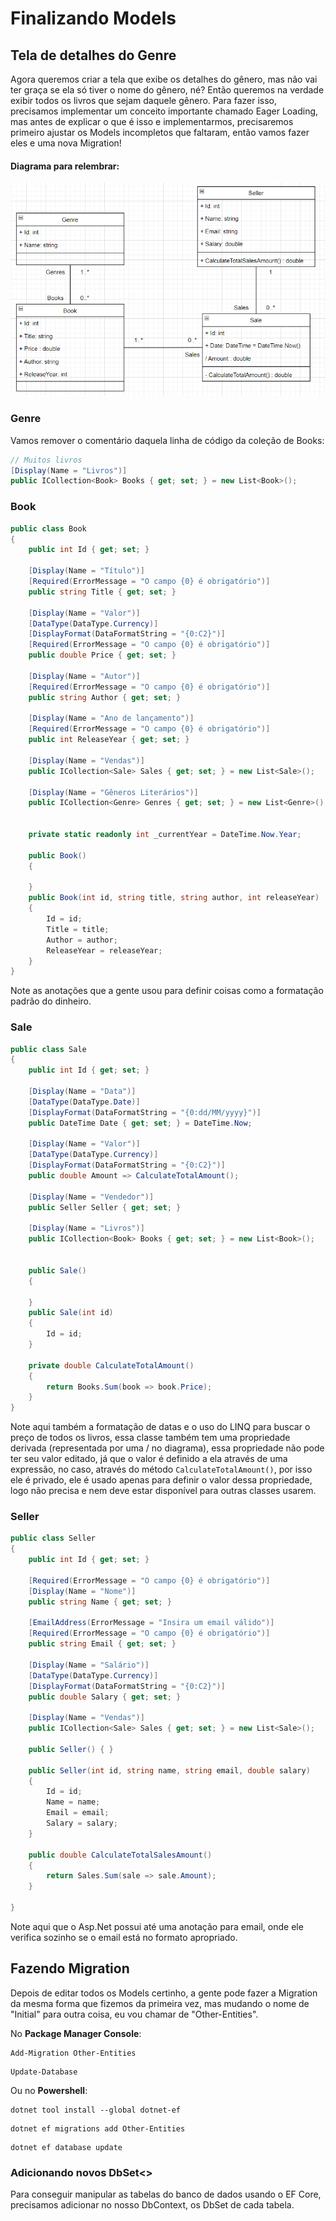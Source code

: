 # Finalizando Models

## Tela de detalhes do Genre

Agora queremos criar a tela que exibe os detalhes do gênero, mas não vai ter graça se ela só tiver o nome do gênero, né? Então queremos na verdade exibir todos os livros que sejam daquele gênero. Para fazer isso, precisamos implementar um conceito importante chamado Eager Loading, mas antes de explicar o que é isso e implementarmos, precisaremos primeiro ajustar os Models incompletos que faltaram, então vamos fazer eles e uma nova Migration!

#### Diagrama para relembrar:

![Diagrama de classe do projeto](./10restoDoCRUDGenre/diagramaClasseProjeto.png)

### Genre

Vamos remover o comentário daquela linha de código da coleção de Books:

```c#
// Muitos livros
[Display(Name = "Livros")]
public ICollection<Book> Books { get; set; } = new List<Book>();
```

### Book

```c#
public class Book
{
    public int Id { get; set; }

    [Display(Name = "Título")]
    [Required(ErrorMessage = "O campo {0} é obrigatório")]
    public string Title { get; set; }

    [Display(Name = "Valor")]
    [DataType(DataType.Currency)]
    [DisplayFormat(DataFormatString = "{0:C2}")]
    [Required(ErrorMessage = "O campo {0} é obrigatório")]
    public double Price { get; set; }

    [Display(Name = "Autor")]
    [Required(ErrorMessage = "O campo {0} é obrigatório")]
    public string Author { get; set; }

    [Display(Name = "Ano de lançamento")]
    [Required(ErrorMessage = "O campo {0} é obrigatório")]
    public int ReleaseYear { get; set; }

    [Display(Name = "Vendas")]
    public ICollection<Sale> Sales { get; set; } = new List<Sale>();

    [Display(Name = "Gêneros Literários")]
    public ICollection<Genre> Genres { get; set; } = new List<Genre>();


    private static readonly int _currentYear = DateTime.Now.Year;

    public Book()
    {

    }
    public Book(int id, string title, string author, int releaseYear)
    {
        Id = id;
        Title = title;
        Author = author;
        ReleaseYear = releaseYear;
    }
}
```

Note as anotações que a gente usou para definir coisas como a formatação padrão do dinheiro.

### Sale

```c#
public class Sale
{
    public int Id { get; set; }

    [Display(Name = "Data")]
    [DataType(DataType.Date)]
    [DisplayFormat(DataFormatString = "{0:dd/MM/yyyy}")]
    public DateTime Date { get; set; } = DateTime.Now;

    [Display(Name = "Valor")]
    [DataType(DataType.Currency)]
    [DisplayFormat(DataFormatString = "{0:C2}")]
    public double Amount => CalculateTotalAmount();

    [Display(Name = "Vendedor")]
    public Seller Seller { get; set; }

    [Display(Name = "Livros")]
    public ICollection<Book> Books { get; set; } = new List<Book>();


    public Sale()
    {

    }
    public Sale(int id)
    {
        Id = id;
    }

    private double CalculateTotalAmount()
    {
        return Books.Sum(book => book.Price);
    }
}
```

Note aqui também a formatação de datas e o uso do LINQ para buscar o preço de todos os livros, essa classe também tem uma propriedade derivada (representada por uma / no diagrama), essa propriedade não pode ter seu valor editado, já que o valor é definido a ela através de uma expressão, no caso, através do método `CalculateTotalAmount()`, por isso ele é privado, ele é usado apenas para definir o valor dessa propriedade, logo não precisa e nem deve estar disponível para outras classes usarem.

### Seller

```c#
public class Seller
{
    public int Id { get; set; }

    [Required(ErrorMessage = "O campo {0} é obrigatório")]
    [Display(Name = "Nome")]
    public string Name { get; set; }

    [EmailAddress(ErrorMessage = "Insira um email válido")]
    [Required(ErrorMessage = "O campo {0} é obrigatório")]
    public string Email { get; set; }

    [Display(Name = "Salário")]
    [DataType(DataType.Currency)]
    [DisplayFormat(DataFormatString = "{0:C2}")]
    public double Salary { get; set; }
    
    [Display(Name = "Vendas")]
    public ICollection<Sale> Sales { get; set; } = new List<Sale>();

    public Seller() { }

    public Seller(int id, string name, string email, double salary)
    {
        Id = id;
        Name = name;
        Email = email;
        Salary = salary;
    }

    public double CalculateTotalSalesAmount()
    {
        return Sales.Sum(sale => sale.Amount);
    }

}
```

Note aqui que o Asp.Net possui até uma anotação para email, onde ele verifica sozinho se o email está no formato apropriado.

## Fazendo Migration

Depois de editar todos os Models certinho, a gente pode fazer a Migration da mesma forma que fizemos da primeira vez, mas mudando o nome de "Initial" para outra coisa, eu vou chamar de "Other-Entities".

No **Package Manager Console**:

```shell
Add-Migration Other-Entities
```

```shell
Update-Database
```

Ou no **Powershell**:

```shell
dotnet tool install --global dotnet-ef
```

```shell
dotnet ef migrations add Other-Entities
```

```shell
dotnet ef database update
```

### Adicionando novos DbSet<>

Para conseguir manipular as tabelas do banco de dados usando o EF Core, precisamos adicionar no nosso DbContext, os DbSet de cada tabela.
